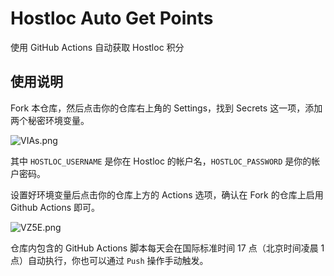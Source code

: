 # Hostloc Auto Get Points
使用 GitHub Actions 自动获取 Hostloc 积分

## 使用说明

Fork 本仓库，然后点击你的仓库右上角的 Settings，找到 Secrets 这一项，添加两个秘密环境变量。

![VIAs.png](https://img.xirikm.net/images/VIAs.png)

其中 `HOSTLOC_USERNAME` 是你在 Hostloc 的帐户名，`HOSTLOC_PASSWORD` 是你的帐户密码。

设置好环境变量后点击你的仓库上方的 Actions 选项，确认在 Fork 的仓库上启用 Github Actions 即可。

![VZ5E.png](https://img.xirikm.net/images/VZ5E.png)

仓库内包含的 GitHub Actions 脚本每天会在国际标准时间 17 点（北京时间凌晨 1 点）自动执行，你也可以通过 `Push` 操作手动触发。